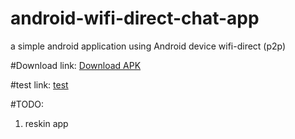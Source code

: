 # android-wifi-direct-chat-app
a simple android application using Android device wifi-direct (p2p)

#Download link:
[Download APK](https://drive.google.com/open?id=1eWoMSBKaXUrIe15fLQllMUC3WNClNAji)

#test link:
[test](https://drive.google.com/drive/folders/1pchhSSxqVF6453fOGT7kFPLD5ZC2tN0d?usp=sharing)

#TODO:
1. reskin app
